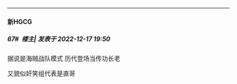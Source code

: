 

*****

####  新HGCG  
##### 67#         楼主| 发表于 2022-12-17 19:50

据说是海贼战队模式 历代登场当传功长老

又貌似奸笑组代表是直哥

